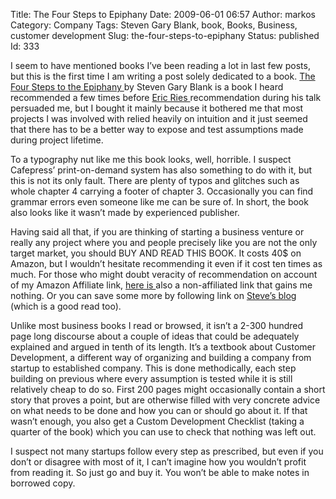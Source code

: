 Title: The Four Steps to Epiphany
Date: 2009-06-01 06:57
Author: markos
Category: Company
Tags: Steven Gary Blank, book, Books, Business, customer development
Slug: the-four-steps-to-epiphany
Status: published
Id: 333

<div>
 <p>
  I seem to have mentioned books I’ve been reading a lot in last few posts, but this is the first time I am writing a post solely dedicated to a book.
  <a href="http://www.amazon.com/gp/product/0976470705?ie=UTF8&amp;tag=devel-20&amp;linkCode=as2&amp;camp=1789&amp;creative=390957&amp;creativeASIN=0976470705">
   The Four Steps to the Epiphany
  </a>
  by Steven Gary Blank is a book I heard recommended a few times before
  <a href="http://startuplessonslearned.blogspot.com/" title="Eric's blog">
   Eric Ries
  </a>
  recommendation during his talk persuaded me, but I bought it mainly because it bothered me that most projects I was involved with relied heavily on intuition and it just seemed that there has to be a better way to expose and test assumptions made during project lifetime.
 </p>
 <p>
  To a typography nut like me this book looks, well, horrible. I suspect Cafepress’ print-on-demand system has also something to do with it, but this is not its only fault. There are plenty of typos and glitches such as whole chapter 4 carrying a footer of chapter 3. Occasionally you can find grammar errors even someone like me can be sure of. In short, the book also looks like it wasn’t made by experienced publisher.
 </p>
 <p>
  Having said all that, if you are thinking of starting a business venture or really any project where you and people precisely like you are not the only target market, you should BUY AND READ THIS BOOK. It costs 40$ on Amazon, but I wouldn’t hesitate recommending it even if it cost ten times as much. For those who might doubt veracity of recommendation on account of my Amazon Affiliate link,
  <a href="http://www.amazon.com/Four-Steps-Epiphany-Steven-Blank/dp/0976470705" title="Non-affiliated link to book">
   here is
  </a>
  also a non-affiliated link that gains me nothing. Or you can save some more by following link on
  <a href="http://steveblank.com/">
   Steve’s blog
  </a>
  (which is a good read too).
 </p>
 <p>
  Unlike most business books I read or browsed, it isn’t a 2-300 hundred page long discourse about a couple of ideas that could be adequately explained and argued in tenth of its length. It’s a textbook about Customer Development, a different way of organizing and building a company from startup to established company. This is done methodically, each step building on previous where every assumption is tested while it is still relatively cheap to do so. First 200 pages might occasionally contain a short story that proves a point, but are otherwise filled with very concrete advice on what needs to be done and how you can or should go about it. If that wasn’t enough, you also get a Custom Development Checklist (taking a quarter of the book) which you can use to check that nothing was left out.
 </p>
 <p>
  I suspect not many startups follow every step as prescribed, but even if you don’t or disagree with most of it, I can’t imagine how you wouldn’t profit from reading it. So just go and buy it. You won’t be able to make notes in borrowed copy.
 </p>
</div>
